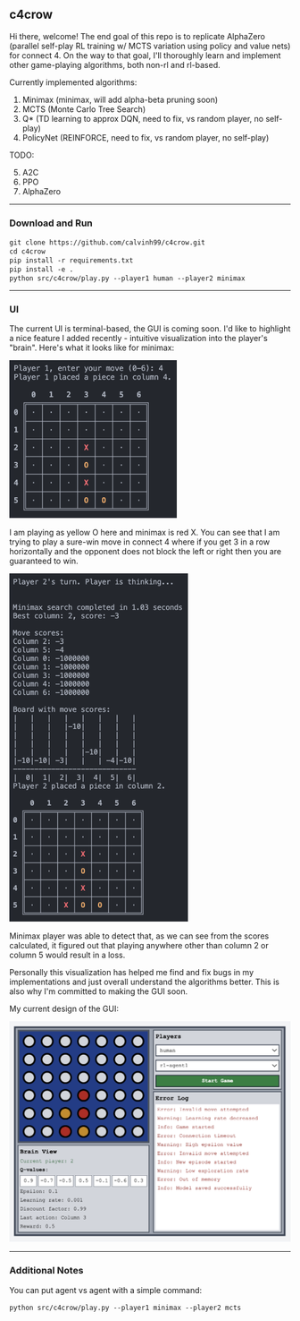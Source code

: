 ## c4crow
Hi there, welcome! The end goal of this repo is to replicate AlphaZero (parallel self-play RL training w/ MCTS variation using policy and value nets) for connect 4. On the way to that goal, I'll thoroughly learn and implement other game-playing algorithms, both non-rl and rl-based.

Currently implemented algorithms:

1. Minimax (minimax, will add alpha-beta pruning soon)
2. MCTS (Monte Carlo Tree Search)
3. Q* (TD learning to approx DQN, need to fix, vs random player, no self-play)
4. PolicyNet (REINFORCE, need to fix, vs random player, no self-play)

TODO:

5. A2C
6. PPO
7. AlphaZero

---
### Download and Run
```
git clone https://github.com/calvinh99/c4crow.git
cd c4crow
pip install -r requirements.txt
pip install -e .
python src/c4crow/play.py --player1 human --player2 minimax
```

---
### UI
The current UI is terminal-based, the GUI is coming soon. I'd like to highlight a nice feature I added recently - intuitive visualization into the player's "brain". Here's what it looks like for minimax:

<img src="https://github.com/calvinh99/c4crow/blob/main/resources/readme_minimax_1.png" width="300">

I am playing as yellow O here and minimax is red X. You can see that I am trying to play a sure-win move in connect 4 where if you get 3 in a row horizontally and the opponent does not block the left or right then you are guaranteed to win.

<img src="https://github.com/calvinh99/c4crow/blob/main/resources/readme_minimax_2.png" width="320">

Minimax player was able to detect that, as we can see from the scores calculated, it figured out that playing anywhere other than column 2 or column 5 would result in a loss.

Personally this visualization has helped me find and fix bugs in my implementations and just overall understand the algorithms better. This is also why I'm committed to making the GUI soon.

My current design of the GUI:

<img src="https://github.com/calvinh99/c4crow/blob/main/resources/GUI_design.png" width="550">

---
### Additional Notes
You can put agent vs agent with a simple command:
```
python src/c4crow/play.py --player1 minimax --player2 mcts
```
